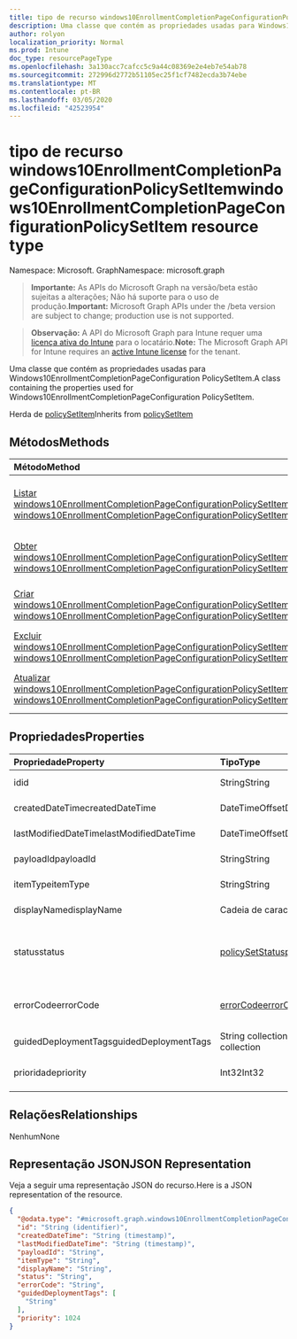 ```yaml
---
title: tipo de recurso windows10EnrollmentCompletionPageConfigurationPolicySetItem
description: Uma classe que contém as propriedades usadas para Windows10EnrollmentCompletionPageConfiguration PolicySetItem.
author: rolyon
localization_priority: Normal
ms.prod: Intune
doc_type: resourcePageType
ms.openlocfilehash: 3a130acc7cafcc5c9a44c08369e2e4eb7e54ab78
ms.sourcegitcommit: 272996d2772b51105ec25f1cf7482ecda3b74ebe
ms.translationtype: MT
ms.contentlocale: pt-BR
ms.lasthandoff: 03/05/2020
ms.locfileid: "42523954"
---
```

# <a name="windows10enrollmentcompletionpageconfigurationpolicysetitem-resource-type"></a><span data-ttu-id="7f79c-103">tipo de recurso windows10EnrollmentCompletionPageConfigurationPolicySetItem</span><span class="sxs-lookup"><span data-stu-id="7f79c-103">windows10EnrollmentCompletionPageConfigurationPolicySetItem resource type</span></span>

<span data-ttu-id="7f79c-104">Namespace: Microsoft. Graph</span><span class="sxs-lookup"><span data-stu-id="7f79c-104">Namespace: microsoft.graph</span></span>

> <span data-ttu-id="7f79c-105">**Importante:** As APIs do Microsoft Graph na versão/beta estão sujeitas a alterações; Não há suporte para o uso de produção.</span><span class="sxs-lookup"><span data-stu-id="7f79c-105">**Important:** Microsoft Graph APIs under the /beta version are subject to change; production use is not supported.</span></span>

> <span data-ttu-id="7f79c-106">**Observação:** A API do Microsoft Graph para Intune requer uma [licença ativa do Intune](https://go.microsoft.com/fwlink/?linkid=839381) para o locatário.</span><span class="sxs-lookup"><span data-stu-id="7f79c-106">**Note:** The Microsoft Graph API for Intune requires an [active Intune license](https://go.microsoft.com/fwlink/?linkid=839381) for the tenant.</span></span>

<span data-ttu-id="7f79c-107">Uma classe que contém as propriedades usadas para Windows10EnrollmentCompletionPageConfiguration PolicySetItem.</span><span class="sxs-lookup"><span data-stu-id="7f79c-107">A class containing the properties used for Windows10EnrollmentCompletionPageConfiguration PolicySetItem.</span></span>


<span data-ttu-id="7f79c-108">Herda de [policySetItem](../resources/intune-policyset-policysetitem.md)</span><span class="sxs-lookup"><span data-stu-id="7f79c-108">Inherits from [policySetItem](../resources/intune-policyset-policysetitem.md)</span></span>

## <a name="methods"></a><span data-ttu-id="7f79c-109">Métodos</span><span class="sxs-lookup"><span data-stu-id="7f79c-109">Methods</span></span>
|<span data-ttu-id="7f79c-110">Método</span><span class="sxs-lookup"><span data-stu-id="7f79c-110">Method</span></span>|<span data-ttu-id="7f79c-111">Tipo de retorno</span><span class="sxs-lookup"><span data-stu-id="7f79c-111">Return Type</span></span>|<span data-ttu-id="7f79c-112">Descrição</span><span class="sxs-lookup"><span data-stu-id="7f79c-112">Description</span></span>|
|:---|:---|:---|
|[<span data-ttu-id="7f79c-113">Listar windows10EnrollmentCompletionPageConfigurationPolicySetItems</span><span class="sxs-lookup"><span data-stu-id="7f79c-113">List windows10EnrollmentCompletionPageConfigurationPolicySetItems</span></span>](../api/intune-policyset-windows10enrollmentcompletionpageconfigurationpolicysetitem-list.md)|<span data-ttu-id="7f79c-114">coleção [windows10EnrollmentCompletionPageConfigurationPolicySetItem](../resources/intune-policyset-windows10enrollmentcompletionpageconfigurationpolicysetitem.md)</span><span class="sxs-lookup"><span data-stu-id="7f79c-114">[windows10EnrollmentCompletionPageConfigurationPolicySetItem](../resources/intune-policyset-windows10enrollmentcompletionpageconfigurationpolicysetitem.md) collection</span></span>|<span data-ttu-id="7f79c-115">Listar Propriedades e relações dos objetos [windows10EnrollmentCompletionPageConfigurationPolicySetItem](../resources/intune-policyset-windows10enrollmentcompletionpageconfigurationpolicysetitem.md) .</span><span class="sxs-lookup"><span data-stu-id="7f79c-115">List properties and relationships of the [windows10EnrollmentCompletionPageConfigurationPolicySetItem](../resources/intune-policyset-windows10enrollmentcompletionpageconfigurationpolicysetitem.md) objects.</span></span>|
|[<span data-ttu-id="7f79c-116">Obter windows10EnrollmentCompletionPageConfigurationPolicySetItem</span><span class="sxs-lookup"><span data-stu-id="7f79c-116">Get windows10EnrollmentCompletionPageConfigurationPolicySetItem</span></span>](../api/intune-policyset-windows10enrollmentcompletionpageconfigurationpolicysetitem-get.md)|[<span data-ttu-id="7f79c-117">windows10EnrollmentCompletionPageConfigurationPolicySetItem</span><span class="sxs-lookup"><span data-stu-id="7f79c-117">windows10EnrollmentCompletionPageConfigurationPolicySetItem</span></span>](../resources/intune-policyset-windows10enrollmentcompletionpageconfigurationpolicysetitem.md)|<span data-ttu-id="7f79c-118">Leia as propriedades e as relações do objeto [windows10EnrollmentCompletionPageConfigurationPolicySetItem](../resources/intune-policyset-windows10enrollmentcompletionpageconfigurationpolicysetitem.md) .</span><span class="sxs-lookup"><span data-stu-id="7f79c-118">Read properties and relationships of the [windows10EnrollmentCompletionPageConfigurationPolicySetItem](../resources/intune-policyset-windows10enrollmentcompletionpageconfigurationpolicysetitem.md) object.</span></span>|
|[<span data-ttu-id="7f79c-119">Criar windows10EnrollmentCompletionPageConfigurationPolicySetItem</span><span class="sxs-lookup"><span data-stu-id="7f79c-119">Create windows10EnrollmentCompletionPageConfigurationPolicySetItem</span></span>](../api/intune-policyset-windows10enrollmentcompletionpageconfigurationpolicysetitem-create.md)|[<span data-ttu-id="7f79c-120">windows10EnrollmentCompletionPageConfigurationPolicySetItem</span><span class="sxs-lookup"><span data-stu-id="7f79c-120">windows10EnrollmentCompletionPageConfigurationPolicySetItem</span></span>](../resources/intune-policyset-windows10enrollmentcompletionpageconfigurationpolicysetitem.md)|<span data-ttu-id="7f79c-121">Criar um novo objeto [windows10EnrollmentCompletionPageConfigurationPolicySetItem](../resources/intune-policyset-windows10enrollmentcompletionpageconfigurationpolicysetitem.md) .</span><span class="sxs-lookup"><span data-stu-id="7f79c-121">Create a new [windows10EnrollmentCompletionPageConfigurationPolicySetItem](../resources/intune-policyset-windows10enrollmentcompletionpageconfigurationpolicysetitem.md) object.</span></span>|
|[<span data-ttu-id="7f79c-122">Excluir windows10EnrollmentCompletionPageConfigurationPolicySetItem</span><span class="sxs-lookup"><span data-stu-id="7f79c-122">Delete windows10EnrollmentCompletionPageConfigurationPolicySetItem</span></span>](../api/intune-policyset-windows10enrollmentcompletionpageconfigurationpolicysetitem-delete.md)|<span data-ttu-id="7f79c-123">Nenhum</span><span class="sxs-lookup"><span data-stu-id="7f79c-123">None</span></span>|<span data-ttu-id="7f79c-124">Exclui [windows10EnrollmentCompletionPageConfigurationPolicySetItem](../resources/intune-policyset-windows10enrollmentcompletionpageconfigurationpolicysetitem.md).</span><span class="sxs-lookup"><span data-stu-id="7f79c-124">Deletes a [windows10EnrollmentCompletionPageConfigurationPolicySetItem](../resources/intune-policyset-windows10enrollmentcompletionpageconfigurationpolicysetitem.md).</span></span>|
|[<span data-ttu-id="7f79c-125">Atualizar windows10EnrollmentCompletionPageConfigurationPolicySetItem</span><span class="sxs-lookup"><span data-stu-id="7f79c-125">Update windows10EnrollmentCompletionPageConfigurationPolicySetItem</span></span>](../api/intune-policyset-windows10enrollmentcompletionpageconfigurationpolicysetitem-update.md)|[<span data-ttu-id="7f79c-126">windows10EnrollmentCompletionPageConfigurationPolicySetItem</span><span class="sxs-lookup"><span data-stu-id="7f79c-126">windows10EnrollmentCompletionPageConfigurationPolicySetItem</span></span>](../resources/intune-policyset-windows10enrollmentcompletionpageconfigurationpolicysetitem.md)|<span data-ttu-id="7f79c-127">Atualiza as propriedades de um objeto [windows10EnrollmentCompletionPageConfigurationPolicySetItem](../resources/intune-policyset-windows10enrollmentcompletionpageconfigurationpolicysetitem.md) .</span><span class="sxs-lookup"><span data-stu-id="7f79c-127">Update the properties of a [windows10EnrollmentCompletionPageConfigurationPolicySetItem](../resources/intune-policyset-windows10enrollmentcompletionpageconfigurationpolicysetitem.md) object.</span></span>|

## <a name="properties"></a><span data-ttu-id="7f79c-128">Propriedades</span><span class="sxs-lookup"><span data-stu-id="7f79c-128">Properties</span></span>
|<span data-ttu-id="7f79c-129">Propriedade</span><span class="sxs-lookup"><span data-stu-id="7f79c-129">Property</span></span>|<span data-ttu-id="7f79c-130">Tipo</span><span class="sxs-lookup"><span data-stu-id="7f79c-130">Type</span></span>|<span data-ttu-id="7f79c-131">Descrição</span><span class="sxs-lookup"><span data-stu-id="7f79c-131">Description</span></span>|
|:---|:---|:---|
|<span data-ttu-id="7f79c-132">id</span><span class="sxs-lookup"><span data-stu-id="7f79c-132">id</span></span>|<span data-ttu-id="7f79c-133">String</span><span class="sxs-lookup"><span data-stu-id="7f79c-133">String</span></span>|<span data-ttu-id="7f79c-134">Chave do MobileAppPolicySetItem.</span><span class="sxs-lookup"><span data-stu-id="7f79c-134">Key of the MobileAppPolicySetItem.</span></span> <span data-ttu-id="7f79c-135">Herdado de [policySetItem](../resources/intune-policyset-policysetitem.md)</span><span class="sxs-lookup"><span data-stu-id="7f79c-135">Inherited from [policySetItem](../resources/intune-policyset-policysetitem.md)</span></span>|
|<span data-ttu-id="7f79c-136">createdDateTime</span><span class="sxs-lookup"><span data-stu-id="7f79c-136">createdDateTime</span></span>|<span data-ttu-id="7f79c-137">DateTimeOffset</span><span class="sxs-lookup"><span data-stu-id="7f79c-137">DateTimeOffset</span></span>|<span data-ttu-id="7f79c-138">Hora de criação do PolicySetItem.</span><span class="sxs-lookup"><span data-stu-id="7f79c-138">Creation time of the PolicySetItem.</span></span> <span data-ttu-id="7f79c-139">Herdado de [policySetItem](../resources/intune-policyset-policysetitem.md)</span><span class="sxs-lookup"><span data-stu-id="7f79c-139">Inherited from [policySetItem](../resources/intune-policyset-policysetitem.md)</span></span>|
|<span data-ttu-id="7f79c-140">lastModifiedDateTime</span><span class="sxs-lookup"><span data-stu-id="7f79c-140">lastModifiedDateTime</span></span>|<span data-ttu-id="7f79c-141">DateTimeOffset</span><span class="sxs-lookup"><span data-stu-id="7f79c-141">DateTimeOffset</span></span>|<span data-ttu-id="7f79c-142">Hora da última modificação do PolicySetItem.</span><span class="sxs-lookup"><span data-stu-id="7f79c-142">Last modified time of the PolicySetItem.</span></span> <span data-ttu-id="7f79c-143">Herdado de [policySetItem](../resources/intune-policyset-policysetitem.md)</span><span class="sxs-lookup"><span data-stu-id="7f79c-143">Inherited from [policySetItem](../resources/intune-policyset-policysetitem.md)</span></span>|
|<span data-ttu-id="7f79c-144">payloadId</span><span class="sxs-lookup"><span data-stu-id="7f79c-144">payloadId</span></span>|<span data-ttu-id="7f79c-145">String</span><span class="sxs-lookup"><span data-stu-id="7f79c-145">String</span></span>|<span data-ttu-id="7f79c-146">PayloadId do PolicySetItem.</span><span class="sxs-lookup"><span data-stu-id="7f79c-146">PayloadId of the PolicySetItem.</span></span> <span data-ttu-id="7f79c-147">Herdado de [policySetItem](../resources/intune-policyset-policysetitem.md)</span><span class="sxs-lookup"><span data-stu-id="7f79c-147">Inherited from [policySetItem](../resources/intune-policyset-policysetitem.md)</span></span>|
|<span data-ttu-id="7f79c-148">itemType</span><span class="sxs-lookup"><span data-stu-id="7f79c-148">itemType</span></span>|<span data-ttu-id="7f79c-149">String</span><span class="sxs-lookup"><span data-stu-id="7f79c-149">String</span></span>|<span data-ttu-id="7f79c-150">policySetType do PolicySetItem.</span><span class="sxs-lookup"><span data-stu-id="7f79c-150">policySetType of the PolicySetItem.</span></span> <span data-ttu-id="7f79c-151">Herdado de [policySetItem](../resources/intune-policyset-policysetitem.md)</span><span class="sxs-lookup"><span data-stu-id="7f79c-151">Inherited from [policySetItem](../resources/intune-policyset-policysetitem.md)</span></span>|
|<span data-ttu-id="7f79c-152">displayName</span><span class="sxs-lookup"><span data-stu-id="7f79c-152">displayName</span></span>|<span data-ttu-id="7f79c-153">Cadeia de caracteres</span><span class="sxs-lookup"><span data-stu-id="7f79c-153">String</span></span>|<span data-ttu-id="7f79c-154">DisplayName do PolicySetItem.</span><span class="sxs-lookup"><span data-stu-id="7f79c-154">DisplayName of the PolicySetItem.</span></span> <span data-ttu-id="7f79c-155">Herdado de [policySetItem](../resources/intune-policyset-policysetitem.md)</span><span class="sxs-lookup"><span data-stu-id="7f79c-155">Inherited from [policySetItem](../resources/intune-policyset-policysetitem.md)</span></span>|
|<span data-ttu-id="7f79c-156">status</span><span class="sxs-lookup"><span data-stu-id="7f79c-156">status</span></span>|[<span data-ttu-id="7f79c-157">policySetStatus</span><span class="sxs-lookup"><span data-stu-id="7f79c-157">policySetStatus</span></span>](../resources/intune-policyset-policysetstatus.md)|<span data-ttu-id="7f79c-158">Status do PolicySetItem.</span><span class="sxs-lookup"><span data-stu-id="7f79c-158">Status of the PolicySetItem.</span></span> <span data-ttu-id="7f79c-159">Herdado de [policySetItem](../resources/intune-policyset-policysetitem.md).</span><span class="sxs-lookup"><span data-stu-id="7f79c-159">Inherited from [policySetItem](../resources/intune-policyset-policysetitem.md).</span></span> <span data-ttu-id="7f79c-160">Os valores possíveis são: `unknown`, `validating`, `partialSuccess`, `success`, `error`, `notAssigned`.</span><span class="sxs-lookup"><span data-stu-id="7f79c-160">Possible values are: `unknown`, `validating`, `partialSuccess`, `success`, `error`, `notAssigned`.</span></span>|
|<span data-ttu-id="7f79c-161">errorCode</span><span class="sxs-lookup"><span data-stu-id="7f79c-161">errorCode</span></span>|[<span data-ttu-id="7f79c-162">errorCode</span><span class="sxs-lookup"><span data-stu-id="7f79c-162">errorCode</span></span>](../resources/intune-policyset-errorcode.md)|<span data-ttu-id="7f79c-163">Código de erro, caso algum tenha ocorrido.</span><span class="sxs-lookup"><span data-stu-id="7f79c-163">Error code if any occured.</span></span> <span data-ttu-id="7f79c-164">Herdado de [policySetItem](../resources/intune-policyset-policysetitem.md).</span><span class="sxs-lookup"><span data-stu-id="7f79c-164">Inherited from [policySetItem](../resources/intune-policyset-policysetitem.md).</span></span> <span data-ttu-id="7f79c-165">Os valores possíveis são: `noError`, `unauthorized`, `notFound`, `deleted`.</span><span class="sxs-lookup"><span data-stu-id="7f79c-165">Possible values are: `noError`, `unauthorized`, `notFound`, `deleted`.</span></span>|
|<span data-ttu-id="7f79c-166">guidedDeploymentTags</span><span class="sxs-lookup"><span data-stu-id="7f79c-166">guidedDeploymentTags</span></span>|<span data-ttu-id="7f79c-167">String collection</span><span class="sxs-lookup"><span data-stu-id="7f79c-167">String collection</span></span>|<span data-ttu-id="7f79c-168">Marcas da implantação dirigida herdadas de [policySetItem](../resources/intune-policyset-policysetitem.md)</span><span class="sxs-lookup"><span data-stu-id="7f79c-168">Tags of the guided deployment Inherited from [policySetItem](../resources/intune-policyset-policysetitem.md)</span></span>|
|<span data-ttu-id="7f79c-169">prioridade</span><span class="sxs-lookup"><span data-stu-id="7f79c-169">priority</span></span>|<span data-ttu-id="7f79c-170">Int32</span><span class="sxs-lookup"><span data-stu-id="7f79c-170">Int32</span></span>|<span data-ttu-id="7f79c-171">Prioridade do Windows10EnrollmentCompletionPageConfigurationPolicySetItem.</span><span class="sxs-lookup"><span data-stu-id="7f79c-171">Priority of the Windows10EnrollmentCompletionPageConfigurationPolicySetItem.</span></span>|

## <a name="relationships"></a><span data-ttu-id="7f79c-172">Relações</span><span class="sxs-lookup"><span data-stu-id="7f79c-172">Relationships</span></span>
<span data-ttu-id="7f79c-173">Nenhum</span><span class="sxs-lookup"><span data-stu-id="7f79c-173">None</span></span>

## <a name="json-representation"></a><span data-ttu-id="7f79c-174">Representação JSON</span><span class="sxs-lookup"><span data-stu-id="7f79c-174">JSON Representation</span></span>
<span data-ttu-id="7f79c-175">Veja a seguir uma representação JSON do recurso.</span><span class="sxs-lookup"><span data-stu-id="7f79c-175">Here is a JSON representation of the resource.</span></span>
<!-- {
  "blockType": "resource",
  "keyProperty": "id",
  "@odata.type": "microsoft.graph.windows10EnrollmentCompletionPageConfigurationPolicySetItem"
}
-->
``` json
{
  "@odata.type": "#microsoft.graph.windows10EnrollmentCompletionPageConfigurationPolicySetItem",
  "id": "String (identifier)",
  "createdDateTime": "String (timestamp)",
  "lastModifiedDateTime": "String (timestamp)",
  "payloadId": "String",
  "itemType": "String",
  "displayName": "String",
  "status": "String",
  "errorCode": "String",
  "guidedDeploymentTags": [
    "String"
  ],
  "priority": 1024
}
```



